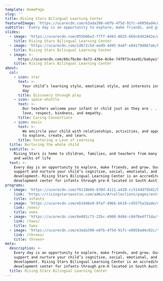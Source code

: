 ```yaml
---
template: HomePage
slug: ''
title: Rising Stars Bilingual Learning Center
featuredImage: 'https://ucarecdn.com/e3ada390-e0fb-4f5d-91fc-e0958ad4c02c/'
subtitle: 'Every day is an opportunity to explore, make friends, and grow.'
slides:
  - image: 'https://ucarecdn.com/055b06a3-f7ff-4d43-8025-666c6d42842e/girlwithleaf.jpg'
    title: Rising Stars Bilingual Learning Center
  - image: 'https://ucarecdn.com/2d672c5d-eed9-4d45-9a0f-e04179d067a6/kidsmiling.jpg'
    title: Rising Stars Bilingual Learning Center
  - image: >-
      https://ucarecdn.com/66cfbc8e-9a73-436e-8c6e-74f0f3c4aa91/babywithblock.jpg
    title: Rising Stars Bilingual Learning Center
about:
  col:
    - icon: star
      text: >-
        Your child’s learning style, emotional style, and interests inspire each
        day
      title: Discovery through play
    - icon: space-shuttle
      text: >-
        Our teachers welcome your infant or child just as they are . . . with
        love, respect, kindness, and empathy.
      title: Caring Connections
    - icon: music
      text: >-
        We encircle your child with relationships, activities, and opportunities
        to explore, create, and learn.
      title: Fostering a Love of Learning
  title: Nurturing the whole child
  subtitle: >-
    Rising Stars is home to children, families, and teachers from many countries
    and walks of life
  text: >-
    Every day is an opportunity to explore, make friends, and grow. Our teachers
    support and nurture your child’s cognitive, social, emotional, and physical
    development. Rising Stars Bilingual Learning Center is an accredited child
    development center for infants through pre-K located in South Austin.
programs:
  - image: 'https://ucarecdn.com/f6118b66-830d-4111-a420-cc514dd75b42/babies.jpg'
    link: 'https://risingstarsaustin.com/admin/#/collections/pages/entries/infants'
    title: infants
  - image: 'https://ucarecdn.com/eb1846e9-8faf-4966-b619-c45575a1bade/ones.jpg'
    link: /ones/
    title: ones
  - image: 'https://ucarecdn.com/6e881c73-22bc-4908-8d84-c84f8e4f71da/twos.jpg'
    link: /twos/
    title: twos
  - image: 'https://ucarecdn.com/e3ada390-e0fb-4f5d-91fc-e0958ad4c02c/threes.jpg'
    link: /threes/
    title: threes+
meta:
  description: >-
    Every day is an opportunity to explore, make friends, and grow. Our teachers
    support and nurture your child’s cognitive, social, emotional, and physical
    development. Rising Stars Bilingual Learning Center is an accredited child
    development center for infants through pre-K located in South Austin.
  title: Rising Stars Bilingual Learning Center
---
```


